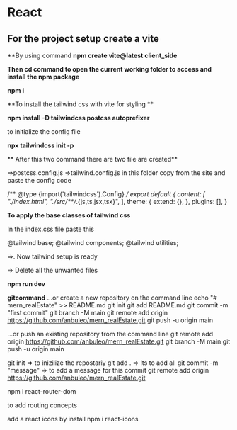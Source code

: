 # React 
## For the project setup create a vite

**By using command __npm create vite@latest client_side__   

**Then cd command to open the current  working folder to access and install the npm package**

__npm i__

**To install the tailwind css  with vite for styling **

__npm install -D tailwindcss postcss autoprefixer__

to initialize the config file

__npx tailwindcss init -p__

** After this two command there are two file are created**

=>postcss.config.js
=>tailwind.config.js in this folder copy from the site and paste the config code 

/** @type {import('tailwindcss').Config} */
export default {
  content: [
    "./index.html",
    "./src/**/*.{js,ts,jsx,tsx}",
  ],
  theme: {
    extend: {},
  },
  plugins: [],
}

**To apply the base classes of tailwind css**

In the index.css file paste this 

@tailwind base;
@tailwind components;
@tailwind utilities;


=>. Now tailwind setup is ready

=> Delete all the unwanted files


__npm run dev__


**gitcommand**
…or create a new repository on the command line
echo "# mern_realEstate" >> README.md
  git init
  git add README.md
  git commit -m "first commit"
  git branch -M main
  git remote add origin https://github.com/anbuleo/mern_realEstate.git
  git push -u origin main

  …or push an existing repository from the command line
git remote add origin https://github.com/anbuleo/mern_realEstate.git
  git branch -M main
  git push -u origin main


 
 git init => to inizilize the repostariy
 git add . => its to add all
 git commit -m "message" => to add a message for this commit
 git remote add origin https://github.com/anbuleo/mern_realEstate.git

 npm i react-router-dom

 to add routing concepts

 add a react icons by install 
  npm i react-icons
 